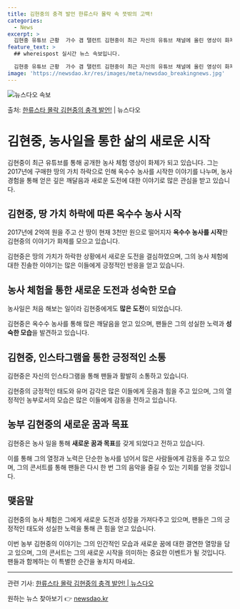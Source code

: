 ```yaml
---
title: 김현중의 충격 발언 한류스타 몰락 속 뜻밖의 고백!
categories:
  - News
excerpt: >
  김현중 유튜브 근황  가수 겸 탤런트 김현중이 최근 자신의 유튜브 채널에 올린 영상이 화제가 되고 있습니다.…
feature_text: >
  ## whereispost 실시간 뉴스 속보입니다.

  김현중 유튜브 근황  가수 겸 탤런트 김현중이 최근 자신의 유튜브 채널에 올린 영상이 화제가 되고 있습니다.…
image: 'https://newsdao.kr/res/images/meta/newsdao_breakingnews.jpg'
---
```


![뉴스다오 속보](https://newsdao.kr/res/images/meta/newsdao_breakingnews.jpg)

<p>출처: <a href="https://newsdao.kr/4065" rel="dofollow">한류스타 몰락 김현중의 충격 발언!</a> | 뉴스다오</p>

<h1>김현중, 농사일을 통한 삶의 새로운 시작</h1>

김현중이 최근 유튜브를 통해 공개한 농사 체험 영상이 화제가 되고 있습니다. 그는 2017년에 구매한 땅의 가치 하락으로 인해 옥수수 농사를 시작한 이야기를 나누며, 농사 경험을 통해 얻은 깊은 깨달음과 새로운 도전에 대한 이야기로 많은 관심을 받고 있습니다. 

<h2>김현중, 땅 가치 하락에 따른 옥수수 농사 시작</h2>

<p data-ke-size="size16">2017년에 2억여 원을 주고 산 땅이 현재 3천만 원으로 떨어지자 <b>옥수수 농사를 시작</b>한 김현중의 이야기가 화제를 모으고 있습니다. </p>

김현중은 땅의 가치가 하락한 상황에서 새로운 도전을 결심하였으며, 그의 농사 체험에 대한 진솔한 이야기는 많은 이들에게 긍정적인 반응을 얻고 있습니다. 

<h2>농사 체험을 통한 새로운 도전과 성숙한 모습</h2>

<p data-ke-size="size16">농사일은 처음 해보는 일이라 김현중에게도 <b>많은 도전</b>이 되었습니다. </p>

김현중은 옥수수 농사를 통해 많은 깨달음을 얻고 있으며, 팬들은 그의 성실한 노력과 <b>성숙한 모습</b>을 발견하고 있습니다.

<h2>김현중, 인스타그램을 통한 긍정적인 소통</h2>

<p data-ke-size="size16">김현중은 자신의 인스타그램을 통해 팬들과 활발히 소통하고 있습니다. </p>

김현중의 긍정적인 태도와 유머 감각은 많은 이들에게 웃음과 힘을 주고 있으며, 그의 열정적인 농부로서의 모습은 많은 이들에게 감동을 전하고 있습니다. 

<h2>농부 김현중의 새로운 꿈과 목표</h2>

<p data-ke-size="size16">김현중은 농사 일을 통해 <b>새로운 꿈과 목표</b>를 갖게 되었다고 전하고 있습니다.</p>

이를 통해 그의 열정과 노력은 단순한 농사를 넘어서 많은 사람들에게 감동을 주고 있으며, 그의 콘서트를 통해 팬들은 다시 한 번 그의 음악을 즐길 수 있는 기회를 얻을 것입니다.

<h2>맺음말</h2>

<p data-ke-size="size16">김현중의 농사 체험은 그에게 새로운 도전과 성장을 가져다주고 있으며, 팬들은 그의 긍정적인 태도와 성실한 노력을 통해 큰 힘을 얻고 있습니다. </p>

이번 농부 김현중의 이야기는 그의 인간적인 모습과 새로운 꿈에 대한 결연한 열망을 담고 있으며, 그의 콘서트는 그의 새로운 시작을 의미하는 중요한 이벤트가 될 것입니다. 팬들과 함께하는 이 특별한 순간을 놓치지 마세요.

<hr>

<p data-ke-size="size16">관련 기사: <a href="https://newsdao.kr/4065">한류스타 몰락 김현중의 충격 발언! | 뉴스다오</a></p>
 

원하는 뉴스 찾아보기 👉 <a href="https://newsdao.kr" rel="dofollow">newsdao.kr</a>


